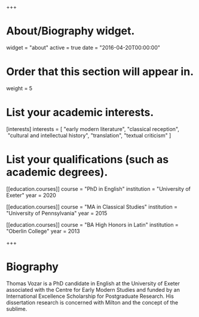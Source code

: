 +++
# About/Biography widget.
widget = "about"
active = true
date = "2016-04-20T00:00:00"

# Order that this section will appear in.
weight = 5

# List your academic interests.
[interests]
  interests = [
    "early modern literature",
    "classical reception",
    "cultural and intellectual history",
    "translation",
    "textual criticism"
  ]

# List your qualifications (such as academic degrees).
[[education.courses]]
  course = "PhD in English"
  institution = "University of Exeter"
  year = 2020

[[education.courses]]
  course = "MA in Classical Studies"
  institution = "University of Pennsylvania"
  year = 2015

[[education.courses]]
  course = "BA High Honors in Latin"
  institution = "Oberlin College"
  year = 2013
 
+++

# Biography

Thomas Vozar is a PhD candidate in English at the University of Exeter associated with the Centre for Early Modern Studies and funded by an International Excellence Scholarship for Postgraduate Research. His dissertation research is concerned with Milton and the concept of the sublime. 
